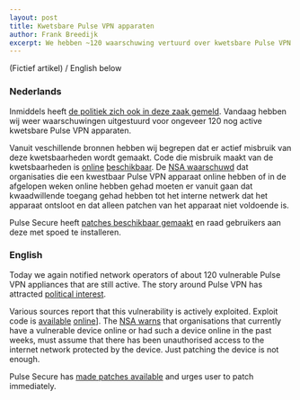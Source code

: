 ```yaml
---
layout: post
title: Kwetsbare Pulse VPN apparaten
author: Frank Breedijk
excerpt: We hebben ~120 waarschuwing vertuurd over kwetsbare Pulse VPN apparaten. Misbruik van Pulse VPN kwetsbaarheid is "zeer makkelijk" / We notified of ~120 vulnerable Puls VPN devices. Abusing the vulnerability is "very easy"
---
```

(Fictief artikel) / English below

### Nederlands

Inmiddels heeft [de politiek zich ook in deze zaak gemeld](https://www.security.nl/posting/626138). Vandaag hebben wij weer waarschuwingen uitgestuurd voor ongeveer 120 nog active kwetsbare Pulse VPN apparaten.

Vanuit veschillende bronnen hebben wij begrepen dat er actief misbruik van deze kwetsbaarheden wordt gemaakt. Code die misbruik maakt van de kwetsbaarheden is [online](https://www.exploit-db.com/exploits/47297) [beschikbaar](https://www.exploit-db.com/exploits/47354). De [NSA waarschuwd](https://www.agconnect.nl/artikel/lekke-vpns-patchen-niet-afdoende-waarschuwt-nsa) dat organisaties die een kwestbaar Pulse VPN apparaat online hebben of in de afgelopen weken online hebben gehad moeten er vanuit gaan dat kwaadwillende toegang gehad hebben tot het interne netwerk dat het apparaat ontsloot en dat alleen patchen van het apparaat niet voldoende is.

Pulse Secure heeft [patches beschikbaar gemaakt](https://kb.pulsesecure.net/articles/Pulse_Security_Advisories/SA44101) en raad gebruikers aan deze met spoed te installeren.

### English

Today we again notified network operators of about 120 vulnerable Pulse VPN appliances that are still active. The story around Pulse VPN has attracted [political interest](https://www.tellerreport.com/tech/2019-10-01---%22grapperhaus-wants-the-government-to-intervene-in-poorly-secured-companies%22-.ByG5OtlOr.html).

Various sources report that this vulnerability is actively exploited. Exploit code is [available](https://www.exploit-db.com/exploits/47297) [online](https://www.exploit-db.com/exploits/47354)]. The [NSA warns](https://media.defense.gov/2019/Oct/07/2002191601/-1/-1/0/CSA-MITIGATING-RECENT-VPN-VULNERABILITIES.PDF) that organisations that currently have a vulnerable device online or had such a device online in the past weeks, must assume that there has been unauthorised access to the internet network protected by the device. Just patching the device is not enough.

Pulse Secure has [made patches available](https://kb.pulsesecure.net/articles/Pulse_Security_Advisories/SA44101) and urges user to patch immediately.
